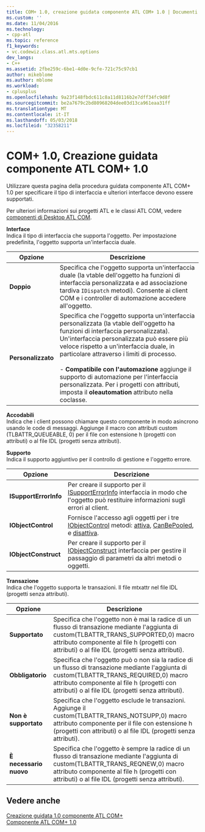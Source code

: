 ```yaml
---
title: COM+ 1.0, creazione guidata componente ATL COM+ 1.0 | Documenti Microsoft
ms.custom: ''
ms.date: 11/04/2016
ms.technology:
- cpp-atl
ms.topic: reference
f1_keywords:
- vc.codewiz.class.atl.mts.options
dev_langs:
- C++
ms.assetid: 2fbe259c-6be1-4d0e-9cfe-721c75c97cb1
author: mikeblome
ms.author: mblome
ms.workload:
- cplusplus
ms.openlocfilehash: 9a23f148fbdc611c8a11d8116b2e7dff34fc9d8f
ms.sourcegitcommit: be2a7679c2bd80968204dee03d13ca961eaa31ff
ms.translationtype: MT
ms.contentlocale: it-IT
ms.lasthandoff: 05/03/2018
ms.locfileid: "32358211"
---
```

# <a name="com-10-atl-com-10-component-wizard"></a>COM+ 1.0, Creazione guidata componente ATL COM+ 1.0
Utilizzare questa pagina della procedura guidata componente ATL COM+ 1.0 per specificare il tipo di interfaccia e ulteriori interfacce devono essere supportati.  
  
 Per ulteriori informazioni sui progetti ATL e le classi ATL COM, vedere [componenti di Desktop ATL COM](../../atl/atl-com-desktop-components.md).  
  
 **Interface**  
 Indica il tipo di interfaccia che supporta l'oggetto. Per impostazione predefinita, l'oggetto supporta un'interfaccia duale.  
  
|Opzione|Descrizione|  
|------------|-----------------|  
|**Doppio**|Specifica che l'oggetto supporta un'interfaccia duale (la vtable dell'oggetto ha funzioni di interfaccia personalizzata e ad associazione tardiva `IDispatch` metodi). Consente ai client COM e i controller di automazione accedere all'oggetto.|  
|**Personalizzato**|Specifica che l'oggetto supporta un'interfaccia personalizzata (la vtable dell'oggetto ha funzioni di interfaccia personalizzata). Un'interfaccia personalizzata può essere più veloce rispetto a un'interfaccia duale, in particolare attraverso i limiti di processo.<br /><br /> -   **Compatibile con l'automazione** aggiunge il supporto di automazione per l'interfaccia personalizzata. Per i progetti con attributi, imposta il **oleautomation** attributo nella coclasse.|  
  
 **Accodabili**  
 Indica che i client possono chiamare questo componente in modo asincrono usando le code di messaggi. Aggiunge il macro con attributi custom (TLBATTR_QUEUEABLE, 0) per il file con estensione h (progetti con attributi) o al file IDL (progetti senza attributi).  
  
 **Supporto**  
 Indica il supporto aggiuntivo per il controllo di gestione e l'oggetto errore.  
  
|Opzione|Descrizione|  
|------------|-----------------|  
|**ISupportErrorInfo**|Per creare il supporto per il [ISupportErrorInfo](../../atl/reference/isupporterrorinfoimpl-class.md) interfaccia in modo che l'oggetto può restituire informazioni sugli errori al client.|  
|**IObjectControl**|Fornisce l'accesso agli oggetti per i tre [IObjectControl](http://msdn.microsoft.com/library/windows/desktop/ms686474) metodi: [attiva](http://msdn.microsoft.com/library/windows/desktop/ms681303), [CanBePooled](http://msdn.microsoft.com/library/windows/desktop/ms684322), e [disattiva](http://msdn.microsoft.com/library/windows/desktop/ms687094).|  
|**IObjectConstruct**|Per creare il supporto per il [IObjectConstruct](http://msdn.microsoft.com/library/windows/desktop/ms680583) interfaccia per gestire il passaggio di parametri da altri metodi o oggetti.|  
  
 **Transazione**  
 Indica che l'oggetto supporta le transazioni. Il file mtxattr nel file IDL (progetti senza attributi).  
  
|Opzione|Descrizione|  
|------------|-----------------|  
|**Supportato**|Specifica che l'oggetto non è mai la radice di un flusso di transazione mediante l'aggiunta di custom(TLBATTR_TRANS_SUPPORTED,0) macro attributo componente al file h (progetti con attributi) o al file IDL (progetti senza attributi).|  
|**Obbligatorio**|Specifica che l'oggetto può o non sia la radice di un flusso di transazione mediante l'aggiunta di custom(TLBATTR_TRANS_REQUIRED,0) macro attributo componente al file h (progetti con attributi) o al file IDL (progetti senza attributi).|  
|**Non è supportato**|Specifica che l'oggetto esclude le transazioni. Aggiunge il custom(TLBATTR_TRANS_NOTSUPP,0) macro attributo componente per il file con estensione h (progetti con attributi) o al file IDL (progetti senza attributi).|  
|**È necessario nuovo**|Specifica che l'oggetto è sempre la radice di un flusso di transazione mediante l'aggiunta di custom(TLBATTR_TRANS_REQNEW,0) macro attributo componente al file h (progetti con attributi) o al file IDL (progetti senza attributi).|  
  
## <a name="see-also"></a>Vedere anche  
 [Creazione guidata 1.0 componente ATL COM+](../../atl/reference/atl-com-plus-1-0-component-wizard.md)   
 [Componente ATL COM+ 1.0](../../atl/reference/adding-an-atl-com-plus-1-0-component.md)

